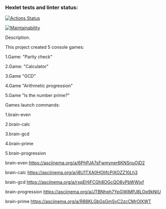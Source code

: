 ### Hexlet tests and linter status:

[![Actions Status](https://github.com/NatShulga/frontend-project-44/actions/workflows/hexlet-check.yml/badge.svg)](https://github.com/NatShulga/frontend-project-44/actions)

[![Maintainability](https://api.codeclimate.com/v1/badges/a592b50c86af19b8f6f4/maintainability)](https://codeclimate.com/github/NatShulga/frontend-project-44/maintainability)

Description.

This project created 5 console games:

1.Game: "Parity check"

2.Game: "Calculator"

3.Game "GCD"

4.Game "Arithmetic progression"

5.Game "Is the number prime?"

Games launch commands:

1.brain-even

2.brain-calc

3.brain-gcd

4.brain-prime

5.brain-progression

brain-even https://asciinema.org/a/6PhPJA7sFwmyner6KNSnuOjD2

brain-calc https://asciinema.org/a/j8U1TXA0HOIifcPiXOZZ10Lh3

brain-gcd https://asciinema.org/a/rxpEHjFCGh8OGcQO8yPbWWjxf 

brain-progression https://asciinema.org/a/JTBNhph7YpGWiMPJ8LOp9kNIU 

brain-prime https://asciinema.org/a/R88KLGbGsGmSvC2zcCMrOlXWT



